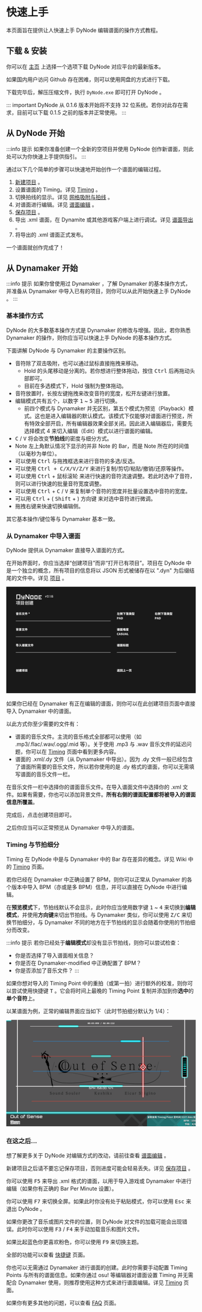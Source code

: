 # 快速上手

本页面旨在提供让人快速上手 DyNode 编辑谱面的操作方式教程。

## 下载 & 安装

你可以在 [主页](/) 上选择一个选项下载 DyNode 对应平台的最新版本。

如果国内用户访问 Github 存在困难，则可以使用网盘的方式进行下载。

下载完毕后，解压压缩文件，执行 `DyNode.exe` 即可打开 DyNode 。

::: important
DyNode 从 0.1.6 版本开始将不支持 32 位系统。若你对此存在需求，目前可以下载 0.1.5 之前的版本并正常使用。
:::
## 从 DyNode 开始

:::info 提示
如果你准备创建一个全新的空项目并使用 DyNode 创作新谱面，则此处可以为你快速上手提供指引。
:::

通过以下几个简单的步骤可以快速地开始创作一个谱面的编辑过程。

1. [新建项目](/guide/project.html#新建项目) 。
2. 设置谱面的 Timing。详见 [Timing](/guide/timing.html) 。
3. 切换拍线的显示。详见 [网格吸附与拍线](/guide/edit.html#网格吸附与拍线) 。
4. 对谱面进行编辑。详见 [谱面编辑](/guide/edit.html) 。
5. [保存项目](/guide/project.html#保存项目) 。
6. 导出 .xml 谱面，在 Dynamite 或其他游戏客户端上进行调试。详见 [谱面导出](/guide/export.html) 。
7. 将导出的 .xml 谱面正式发布。

一个谱面就创作完成了！

## 从 Dynamaker 开始

:::info 提示
如果你曾使用过 Dynamaker ，了解 Dynamaker 的基本操作方式，并准备从 Dynamaker 中导入已有的项目，则你可以从此开始快速上手 DyNode 。
:::

### 基本操作方式

DyNode 的大多数基本操作方式是 Dynamaker 的修改与增强。因此，若你熟悉 Dynamaker 的操作，则你应当可以快速上手 DyNode 的基本操作方式。

下面讲解 DyNode 与 Dynamaker 的主要操作区别。

- 音符除了双击吸附，也可以通过鼠标直接拖拽来移动。
  - Hold 的头尾移动是分离的。若你想进行整体拖动，按住 <kbd>Ctrl</kbd> 后再拖动头部即可。
  - 目前在多选模式下，Hold 强制为整体拖动。
- 音符放置时，长按左键拖拽来改变音符的宽度，松开左键进行放置。
- 编辑模式共有五个，以数字 <kbd>1</kbd> ~ <kbd>5</kbd> 进行切换。
  - 前四个模式与 Dynamaker 并无区别，第五个模式为预览（Playback）模式。这也是进入编辑器的默认模式。该模式下仅能够对谱面进行预览，所有特效全部开启，所有编辑器效果全部关闭。因此进入编辑器后，需要先选择模式 4 来切入编辑（Edit）模式以进行谱面的编辑。
- <kbd>C</kbd> / <kbd>V</kbd> 将会改变**节拍线**的密度与细分方式。
- Note 左上角默认情况下显示的并非 Note 的 Bar，而是 Note 所在的时间值（以毫秒为单位）。
- 可以使用 <kbd>Ctrl</kbd> 与拖拽框选来进行音符的多选/反选。
- 可以使用 <kbd>Ctrl + C/X/V/Z/Y</kbd> 来进行复制/剪切/粘贴/撤销/还原等操作。
- 可以使用 <kbd>Ctrl</kbd> + 鼠标滚轮 来进行快速的音符流速调整。若此时选中了音符，则可以进行快速的批量音符宽度调整。
- 可以使用 <kbd>Ctrl</kbd> + <kbd>C</kbd> / <kbd>V</kbd> 来复制单个音符的宽度并批量设置选中音符的宽度。
- 可以用 <kbd>Ctrl</kbd> + ( <kbd>Shift</kbd> + ) 方向键 来对选中音符进行微调。
- 拖拽右键来快速切换编辑侧。

其它基本操作/键位等与 Dynamaker 基本一致。

### 从 Dynamaker 中导入谱面

DyNode 提供从 Dynamaker 直接导入谱面的方式。

在开始界面时，你应当选择“创建项目”而非“打开已有项目”。项目在 DyNode 中是一个独立的概念，所有项目的信息将以 JSON 形式被储存在以 ".dyn" 为后缀结尾的文件中。详见 [项目](/guide/project.md) 。

![创建项目](project_create.png)

如果你已经在 Dynamaker 有正在编辑的谱面，则你可以在此创建项目页面中直接导入 Dynamaker 中的谱面。

以此方式你至少需要的文件有：

- 谱面的音乐文件。主流的音乐格式全部都可以使用（如 .mp3/.flac/.wav/.ogg/.mid 等）。关于使用 .mp3 与 .wav 音乐文件的延迟问题，你可以在 [Timing](/guide/timing.html#mp3-与-wav-格式的延迟处理-在-0-1-5-之后) 页面中看到更多内容。
- 谱面的 .xml/.dy 文件（从 Dynamaker 中导出）。因为 .dy 文件一般已经包含了谱面所需要的音乐文件，所以若你使用的是 .dy 格式的谱面，你可以无需填写谱面的音乐文件一栏。

在音乐文件一栏中选择你的谱面音乐文件。在导入谱面文件中选择你的 .xml 文件。如果有需要，你也可以添加背景文件。**所有右侧的谱面配置都将被导入的谱面信息所覆盖**。

完成后，点击创建项目即可。

之后你应当可以正常预览从 Dynamaker 中导入的谱面。

### Timing 与节拍细分

Timing 在 DyNode 中是与 Dynamaker 中的 Bar 存在差异的概念。详见 Wiki 中的 [Timing](/guide/timing) 页面。

若你已经在 Dynamaker 中正确设置了 BPM，则你可以正常从 Dynamaker 的各个版本中导入 BPM（亦或是多 BPM）信息，并可以直接在 DyNode 中进行编辑。

在**预览模式**下，节拍线默认不会显示，此时你应当使用数字键 <kbd>1</kbd> ~ <kbd>4</kbd> 来切换到**编辑模式**，并使用**方向键**来切出节拍线。与 Dynamaker 类似，你可以使用 <kbd>Z/C</kbd> 来切换节拍细分，与 Dynamaker 不同的地方在于节拍线的显示会随着你使用的节拍细分而改变。

:::info 提示
若你已经处于**编辑模式**却没有显示节拍线，则你可以尝试检查：
* 你是否选择了导入谱面相关信息？
* 你是否在 Dynamaker-modified 中正确配置了 BPM？
* 你是否添加了音乐文件？
:::

如果你想对导入的 Timing Point 中的重拍（或第一拍）进行额外的校准，则你可以尝试使用快捷键 <kbd>T</kbd> 。它会将时间上最晚的 Timing Point 复制并添加到你**选中**的**单个音符**上。

以某谱面为例，正常的编辑界面应当如下（此时节拍细分默认为 1/4）：

![](bad-chart.png)

### 在这之后...

想了解更多关于 DyNode 对编辑方式的改动，请前往查看 [谱面编辑](/guide/edit) 。

新建项目之后请不要忘记保存项目，否则进度可能会轻易丢失。详见 [保存项目](/guide/project.html#保存项目) 。

你可以使用 <kbd>F5</kbd> 来导出 .xml 格式的谱面，以用于导入游戏或 Dynamaker 中进行编辑（如果你有正确的 Bar Per Minute 设置）。

你可以使用 <kbd>F7</kbd> 来切换全屏。如果此时你没有处于粘贴模式，你可以使用 <kbd>Esc</kbd> 来退出 DyNode 。

如果你更改了音乐或图片文件的位置，则 DyNode 对文件的加载可能会出现错误。此时你可以使用 <kbd>F3</kbd> / <kbd>F4</kbd> 来手动加载音乐和图片文件。

如果比起蓝色你更喜欢粉色，你可以使用 <kbd>F9</kbd> 来切换主题。

全部的功能可以查看 [快捷键](/shortcuts) 页面。

你也可以无需通过 Dynamaker 进行谱面的创建。此时你需要手动配置 Timing Points 与所有的谱面信息。如果你通过 osu! 等编辑器对谱面设置 Timing 并无需配合 Dynamaker 使用，则推荐使用这种方式来进行谱面编辑。详见 [Timing](/guide/timing#%E4%BB%8E-osu-file-%E4%B8%AD%E5%AF%BC%E5%85%A5-timing-points) 页面。

如果你有更多其他的问题，可以查看 [FAQ](/FAQ) 页面。
